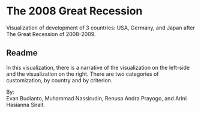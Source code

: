 # The 2008 Great Recession
Visualization of development of 3 countries: USA, Germany, and Japan after The Great Recession of 2008-2009.  

## Readme
In this visualization, there is a narrative of the visualization on the left-side and the visualization on the right. There are two categories of customization, by country and by criterion.

By:  
Evan Budianto, Muhammad Nassirudin, Renusa Andra Prayogo, and Arini Hasianna Sirait.
